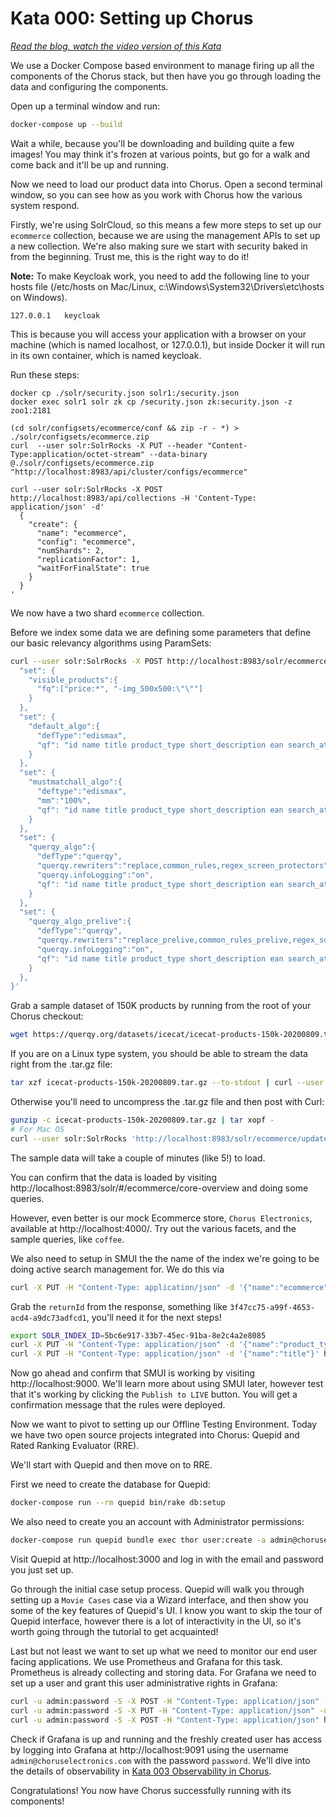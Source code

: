 # Kata 000: Setting up Chorus

<i><a href="https://opensourceconnections.com/blog/2020/07/20/how-does-pete-the-e-commerce-search-engine-product-manager-build-a-web-shop/" target="_BLANK">Read the blog, watch the video version of this Kata</a></i>

We use a Docker Compose based environment to manage firing up all the components of the Chorus stack, but then have you go through loading the data and configuring the components.

Open up a terminal window and run:

```sh
docker-compose up --build
```

Wait a while, because you'll be downloading and building quite a few images!  You may think it's frozen at various points, but go for a walk and come back and it'll be up and running.

Now we need to load our product data into Chorus.  Open a second terminal window, so you can see how as you work with Chorus how the various system respond.  

Firstly, we're using SolrCloud, so this means a few more steps to set up our `ecommerce` collection, because we are using the management APIs to set up a new collection.  We're also making sure we start with security baked in from the beginning.  Trust me, this is the right way to do it!  

**Note:** To make Keycloak work, you need to add the following line to your hosts file (/etc/hosts on Mac/Linux, c:\Windows\System32\Drivers\etc\hosts on Windows).

```
127.0.0.1	keycloak
```

This is because you will access your application with a browser on your machine (which is named localhost, or 127.0.0.1), but inside Docker it will run in its own container, which is named keycloak.

Run these steps:

```
docker cp ./solr/security.json solr1:/security.json
docker exec solr1 solr zk cp /security.json zk:security.json -z zoo1:2181

(cd solr/configsets/ecommerce/conf && zip -r - *) > ./solr/configsets/ecommerce.zip
curl  --user solr:SolrRocks -X PUT --header "Content-Type:application/octet-stream" --data-binary @./solr/configsets/ecommerce.zip "http://localhost:8983/api/cluster/configs/ecommerce"

curl --user solr:SolrRocks -X POST http://localhost:8983/api/collections -H 'Content-Type: application/json' -d'
  {
    "create": {
      "name": "ecommerce",
      "config": "ecommerce",
      "numShards": 2,
      "replicationFactor": 1,
      "waitForFinalState": true
    }
  }
'
```

We now have a two shard `ecommerce` collection.

Before we index some data we are defining some parameters that define our basic relevancy algorithms using ParamSets:

```sh
curl --user solr:SolrRocks -X POST http://localhost:8983/solr/ecommerce/config/params -H 'Content-type:application/json'  -d '{
  "set": {
    "visible_products":{
      "fq":["price:*", "-img_500x500:\"\""]
    }
  },
  "set": {
    "default_algo":{
      "defType":"edismax",
      "qf": "id name title product_type short_description ean search_attributes"
    }
  },
  "set": {
    "mustmatchall_algo":{
      "deftype":"edismax",
      "mm":"100%",
      "qf": "id name title product_type short_description ean search_attributes"
    }
  },
  "set": {
    "querqy_algo":{
      "defType":"querqy",
      "querqy.rewriters":"replace,common_rules,regex_screen_protectors",
      "querqy.infoLogging":"on",
      "qf": "id name title product_type short_description ean search_attributes"
    }
  },
  "set": {
    "querqy_algo_prelive":{
      "defType":"querqy",
      "querqy.rewriters":"replace_prelive,common_rules_prelive,regex_screen_protectors",
      "querqy.infoLogging":"on",
      "qf": "id name title product_type short_description ean search_attributes"
    }
  },
}'
```

Grab a sample dataset of 150K products by running from the root of your Chorus checkout:

```sh
wget https://querqy.org/datasets/icecat/icecat-products-150k-20200809.tar.gz
```

If you are on a Linux type system, you should be able to stream the data right from the .tar.gz file:

```sh
tar xzf icecat-products-150k-20200809.tar.gz --to-stdout | curl --user solr:SolrRocks 'http://localhost:8983/solr/ecommerce/update?commit=true' --data-binary @- -H 'Content-type:application/json'
```

Otherwise you'll need to uncompress the .tar.gz file and then post with Curl:

```sh
gunzip -c icecat-products-150k-20200809.tar.gz | tar xopf -
# For Mac OS
curl --user solr:SolrRocks 'http://localhost:8983/solr/ecommerce/update?commit=true' --data-binary @icecat-products-150k-20200809.json -H 'Content-type:application/json'
```

The sample data will take a couple of minutes (like 5!) to load.

You can confirm that the data is loaded by visiting http://localhost:8983/solr/#/ecommerce/core-overview and doing some queries.

However, even better is our mock Ecommerce store, `Chorus Electronics`, available at http://localhost:4000/.  Try out the various facets, and the sample queries, like `coffee`.   

We also need to setup in SMUI the the name of the index we're going to be doing active search management for.  We do this via

```sh
curl -X PUT -H "Content-Type: application/json" -d '{"name":"ecommerce", "description":"Ecommerce Demo"}' http://localhost:9000/api/v1/solr-index
```

Grab the `returnId` from the response, something like `3f47cc75-a99f-4653-acd4-a9dc73adfcd1`, you'll need it for the next steps!

```sh
export SOLR_INDEX_ID=5bc6e917-33b7-45ec-91ba-8e2c4a2e8085
curl -X PUT -H "Content-Type: application/json" -d '{"name":"product_type"}' http://localhost:9000/api/v1/${SOLR_INDEX_ID}/suggested-solr-field
curl -X PUT -H "Content-Type: application/json" -d '{"name":"title"}' http://localhost:9000/api/v1/${SOLR_INDEX_ID}/suggested-solr-field
```

Now go ahead and confirm that SMUI is working by visiting http://localhost:9000.  We'll learn more about using SMUI later, however test that it's working by clicking the `Publish to LIVE` button.  You will get a confirmation message that the rules were deployed.


Now we want to pivot to setting up our Offline Testing Environment.  Today we have two open source projects integrated into Chorus: Quepid and Rated Ranking Evaluator (RRE).

We'll start with Quepid and then move on to RRE.

First we need to create the database for Quepid:

```sh
docker-compose run --rm quepid bin/rake db:setup
```

We also need to create you an account with Administrator permissions:

```sh
docker-compose run quepid bundle exec thor user:create -a admin@choruselectronics.com "Chorus Admin" password
```

Visit Quepid at http://localhost:3000 and log in with the email and password you just set up.

Go through the initial case setup process.  Quepid will walk you through setting up a `Movie Cases` case via a Wizard interface, and then show you some of the key features of Quepid's UI.  I know you want to skip the tour of Quepid interface, however there is a lot of interactivity in the UI, so it's worth going through the tutorial to get acquainted!


Last but not least we want to set up what we need to monitor our end user facing applications. We use Prometheus and Grafana for this task. Prometheus is already collecting and storing data. For Grafana we need to set up a user and grant this user administrative rights in Grafana:

```sh
curl -u admin:password -S -X POST -H "Content-Type: application/json" -d '{"email":"admin@choruselectronics.com", "name":"Chorus Admin", "role":"admin", "login":"admin@choruselectronics.com", "password":"password", "theme":"light"}' http://localhost:9091/api/admin/users
curl -u admin:password -S -X PUT -H "Content-Type: application/json" -d '{"isGrafanaAdmin": true}' http://localhost:9091/api/admin/users/2/permissions
curl -u admin:password -S -X POST -H "Content-Type: application/json" http://localhost:9091/api/users/2/using/1
```

Check if Grafana is up and running and the freshly created user has access by logging into Grafana at http://localhost:9091 using the username `admin@choruselectronics.com` with the password `password`. We'll dive into the details of observability in [Kata 003 Observability in Chorus](katas/003_observability_in_chorus.md).

Congratulations! You now have Chorus successfully running with its components!
